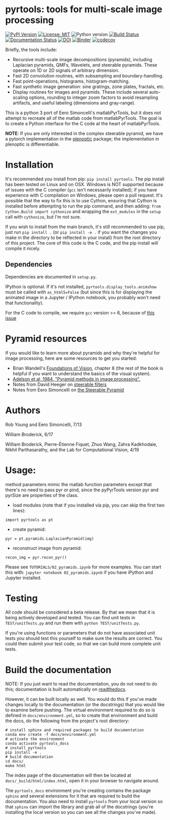 # pyrtools: tools for multi-scale image processing

[![PyPI Version](https://img.shields.io/pypi/v/pyrtools.svg)](https://pypi.org/project/pyrtools/)
[![License: MIT](https://img.shields.io/badge/License-MIT-yellow.svg)](https://github.com/LabForComputationalVision/pyrtools/blob/main/LICENSE)
![Python version](https://img.shields.io/badge/python-3.7|3.8|3.9|3.10-blue.svg)
[![Build Status](https://github.com/LabForComputationalVision/pyrtools/workflows/build/badge.svg)](https://github.com/LabForComputationalVision/pyrtools/actions?query=workflow%3Abuild)
[![Documentation Status](https://readthedocs.org/projects/pyrtools/badge/?version=latest)](https://pyrtools.readthedocs.io/en/latest/?badge=latest)
[![DOI](https://zenodo.org/badge/137527035.svg)](https://zenodo.org/doi/10.5281/zenodo.10161031)
[![Binder](https://mybinder.org/badge_logo.svg)](https://mybinder.org/v2/gh/LabForComputationalVision/pyrtools/v1.0.2?filepath=TUTORIALS%2F)
[![codecov](https://codecov.io/gh/LabForComputationalVision/pyrtools/branch/main/graph/badge.svg?token=Ei9TYftdYi)](https://codecov.io/gh/LabForComputationalVision/pyrtools)

Briefly, the tools include:
  - Recursive multi-scale image decompositions (pyramids), including
    Laplacian pyramids, QMFs, Wavelets, and steerable pyramids.  These
    operate on 1D or 2D signals of arbitrary dimension.
  - Fast 2D convolution routines, with subsampling and boundary-handling.
  - Fast point-operations, histograms, histogram-matching.
  - Fast synthetic image generation: sine gratings, zone plates, fractals, etc.
  - Display routines for images and pyramids.  These include several
    auto-scaling options, rounding to integer zoom factors to avoid
    resampling artifacts, and useful labeling (dimensions and gray-range).

This is a python 3 port of Eero Simoncelli's matlabPyrTools, but it
does not attempt to recreate all of the matlab code from
matlabPyrTools. The goal is to create a Python interface for the C
code at the heart of matlabPyrTools.

**NOTE**: If you are only interested in the complex steerable pyramid, we have a
pytorch implementation in the
[plenoptic](https://github.com/LabForComputationalVision/plenoptic/) package;
the implementation in plenoptic is differentiable.

# Installation

It's recommended you install from pip: `pip install pyrtools`. The pip
install has been tested on Linux and on OSX. Windows is NOT supported
because of issues with the C compiler (`gcc` isn't necessarily
installed); if you have experience with C compilation on Windows,
please open a pull request. It's possible that the way to fix this is
to use Cython, ensuring that Cython is installed before attempting to
run the pip command, and then adding: `from Cython.Build import
cythonize` and wrapping the `ext_modules` in the `setup` call with
`cythonize`, but I'm not sure.

If you wish to install from the main branch, it's still recommended
to use pip, just run `pip install .` (or `pip install -e .` if you
want the changes you make in the directory to be reflected in your
install) from the root directory of this project. The core of this
code is the C code, and the pip install will compile it nicely.

## Dependencies

Dependencies are documented in `setup.py`.

IPython is optional. If it's not installed,
`pyrtools.display_tools.animshow` must be called with `as_html5=False`
(but since this is for displaying the animated image in a Jupyter /
IPython notebook, you probably won't need that functionality).

For the C code to compile, we require `gcc` version >= 6, because of
[this
issue](https://stackoverflow.com/questions/46504700/gcc-compiler-not-recognizing-fno-plt-option)

# Pyramid resources

If you would like to learn more about pyramids and why they're helpful
for image processing, here are some resources to get you started:

 - Brian Wandell's [Foundations of
   Vision](https://foundationsofvision.stanford.edu/chapter-8-multiresolution-image-representations/),
   chapter 8 (the rest of the book is helpful if you want to
   understand the basics of the visual system).
 - [Adelson et al, 1984, "Pyramid methods in image
   processing".](http://persci.mit.edu/pub_pdfs/RCA84.pdf)
 - Notes from David Heeger on [steerable
   filters](http://www.cns.nyu.edu/~david/handouts/steerable.pdf)
 - Notes from Eero Simoncelli on [the Steerable
   Pyramid](http://www.cns.nyu.edu/~eero/STEERPYR/)

# Authors

Rob Young and Eero Simoncelli, 7/13

William Broderick, 6/17

William Broderick, Pierre-Étienne Fiquet, Zhuo Wang, Zahra Kadkhodaie,
Nikhil Parthasarathy, and the Lab for Computational Vision, 4/19

# Usage:

method parameters mimic the matlab function parameters except that there's no
need to pass pyr or pind, since the pyPyrTools version pyr and pyrSize are
properties of the class.

- load modules (note that if you installed via pip, you can skip the
  first two lines):
```
import pyrtools as pt
```

- create pyramid:
```
pyr = pt.pyramids.LaplacianPyramid(img)
```

- reconstruct image from pyramid:
```
recon_img = pyr.recon_pyr()
```

Please see `TUTORIALS/02_pyramids.ipynb` for more examples.  You can
start this with: `jupyter notebook 02_pyramids.ipynb` if you have iPython
and Jupyter installed.

# Testing

All code should be considered a beta release.  By that we mean that it is being
actively developed and tested.  You can find unit tests in
`TEST/unitTests.py` and run them with `python TEST/unitTests.py`.

If you're using functions or parameters that do not have associated unit
tests you should test this yourself to make sure the results are correct.
You could then submit your test code, so that we can build more complete
unit tests.

# Build the documentation

NOTE: If you just want to read the documentation, you do not need to
do this; documentation is built automatically on
[readthedocs](https://pyrtools.readthedocs.io/en/latest/).

However, it can be built locally as well. You would do this if you've
made changes locally to the documentation (or the docstrings) that you
would like to examine before pushing. The virtual environment required
to do so is defined in `docs/environment.yml`, so to create that
environment and build the docs, do the following from the project's
root directory:

```
# install sphinx and required packages to build documentation
conda env create -f docs/environment.yml
# activate the environment
conda activate pyrtools_docs
# install pyrtools
pip install -e .
# build documentation
cd docs/
make html
```

The index page of the documentation will then be located at
`docs/_build/html/index.html`, open it in your browser to navigate
around.

The `pyrtools_docs` environment you're creating contains the package
`sphinx` and several extensions for it that are required to build the
documentation. You also need to install `pyrtools` from your local
version so that `sphinx` can import the library and grab all of the
docstrings (you're installing the local version so you can see all the
changes you've made).
